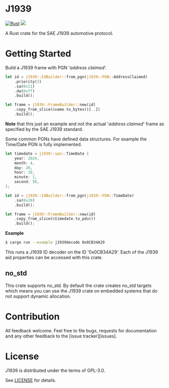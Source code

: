 # J1939

[![Rust](https://github.com/Laixer/J1939/actions/workflows/rust.yml/badge.svg)](https://github.com/Laixer/J1939/actions/workflows/rust.yml)
[![](https://img.shields.io/crates/v/j1939.svg)](https://crates.io/crates/j1939)

A Rust crate for the SAE J1939 automotive protocol.

# Getting Started

Build a J1939 frame with PGN '_address claimed_'.

```rust
let id = j1939::IdBuilder::from_pgn(j1939::PGN::AddressClaimed)
    .priority(3)
    .sa(0x11)
    .da(0xff)
    .build();

let frame = j1939::FrameBuilder::new(id)
    .copy_from_slice(&name.to_bytes()[..])
    .build();
```

**Note** that this just an example and not the actual '_address claimed_' frame as specified by the SAE J1939 standard.

Some common PGNs have defined data structures. For example the Time/Date PGN is fully implemented.

```rust
let timedate = j1939::spn::TimeDate {
    year: 2024,
    month: 4,
    day: 20,
    hour: 10,
    minute: 1,
    second: 58,
};

let id = j1939::IdBuilder::from_pgn(j1939::PGN::TimeDate)
    .sa(0x28)
    .build();

let frame = j1939::FrameBuilder::new(id)
    .copy_from_slice(&timedate.to_pdu())
    .build();
```

**Example**

```sh
$ cargo run --example j1939decode 0x0CB34A29
```

This runs a J1939 ID decoder on the ID '0x0CB34A29'. Each of the J1939 aid properties can be accessed with this crate.

## no_std

This crate supports no_std. By default the crate creates no_std targets which means you can use the J1939 crate on embedded systems that do not support dynamic allocation.

# Contribution

All feedback welcome. Feel free to file bugs, requests for documentation and
any other feedback to the [issue tracker][issues].

# License

J1939 is distributed under the terms of GPL-3.0.

See [LICENSE](LICENSE) for details.

